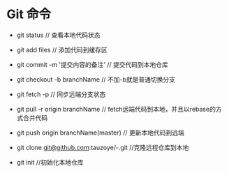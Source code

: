 # Git 命令 #



- git status // 查看本地代码状态


- git add files // 添加代码到缓存区


- git commit -m '提交内容的备注' // 提交代码到本地仓库


- git checkout -b branchName // 不加-b就是普通切换分支


- git fetch -p // 同步远端分支状态


- git pull -r origin branchName // fetch远端代码到本地，并且以rebase的方式合并代码


- git push origin branchName(master) // 更新本地代码到远端


- git clone git@github.com:tauzoye/-.git //克隆远程仓库到本地

- git init //初始化本地仓库